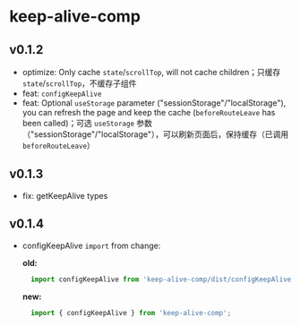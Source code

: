 # keep-alive-comp


## v0.1.2
- optimize: Only cache `state`/`scrollTop`, will not cache children；只缓存 `state`/`scrollTop`，不缓存子组件
- feat: `configKeepAlive`
- feat: Optional `useStorage` parameter ("sessionStorage"/"localStorage"), you can refresh the page and keep the cache (`beforeRouteLeave` has been called)；可选 `useStorage` 参数（"sessionStorage"/"localStorage"），可以刷新页面后，保持缓存（已调用`beforeRouteLeave`）


## v0.1.3
- fix: getKeepAlive types

## v0.1.4
- configKeepAlive `import` from change: 

  **old:**
  ```js
    import configKeepAlive from 'keep-alive-comp/dist/configKeepAlive';
  ```

  **new:**
  ```js 
    import { configKeepAlive } from 'keep-alive-comp';
  ```
